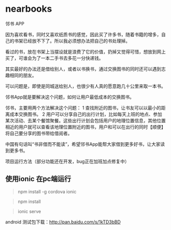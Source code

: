 # nearbooks
邻书 APP

因为喜欢看书，同时又喜欢纸质书的感觉，因此买了许多书，随着书籍的增多，自己的书架已经放不下了。所以我必须想办法把自己的书处理掉。

看过的书，放在书架上当摆设就是浪费了它的价值，扔掉又觉得可惜，想放到网上买了，可谁会为了一本二手书去多花一分快递钱。

其实最好的办法还是借给别人，或者以书换书，通过交换图书的同时还可以遇到志趣相同的朋友。

可以问题是，即使是同城送给别人，也很少有人真的愿意跑几十公里来取一本书。

邻书App就是要解决这个问题，如何让用户最低成本的交换图书。

邻书，主要用两个方法解决这个问题：
1 查找附近的图书，让书友可以以最小的距离成本交换图书。
2 用户可以分享自己的出行计划，比如每天上班的地点、参加某次活动、去某个餐馆聚餐。这些出行计划会包括用户的地理位置信息，其他位置相近的用户就可以查看该地理位置附近的图书，用户和可以在出行的同时【顺便】将自己要分享的图书带给借阅者。

中国有句话叫“书非借而不能读”，希望邻书App能帮大家借到更多好书，让大家读到更多书。

项目运行方法（部分功能还在开发，bug正在加班加点修复中）

## 使用ionic 在pc端运行

> npm install -g cordova ionic

> npm install

> ionic serve


android 测试包下载：http://pan.baidu.com/s/1kTD3bBD